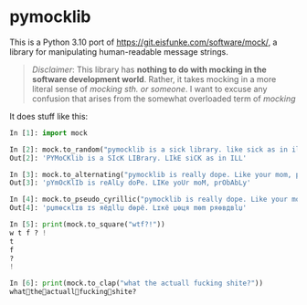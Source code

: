 # pymocklib

This is a Python 3.10 port of <https://git.eisfunke.com/software/mock/>, a library for manipulating human-readable message strings.

> _Disclaimer_: This library has **nothing to do with mocking in the software development world**. Rather, it takes mocking
> in a more literal sense of _mocking sth. or someone_. I want to excuse any confusion that arises from the somewhat
> overloaded term of _mocking_

It does stuff like this:

```python
In [1]: import mock

In [2]: mock.to_random("pymocklib is a sick library. like sick as in ill")
Out[2]: 'PYMoCKlib is a SIcK LIBrary. LIkE siCK as in ILL'

In [3]: mock.to_alternating("pymocklib is really dope. Like your mom, probably")
Out[3]: 'pYmOcKlIb is reAlLy doPe. LIKe yoUr moM, prObAbLy'

In [4]: mock.to_pseudo_cyrillic("pymocklib is really dope. Like your mom probably")
Out[4]: 'pџmөcкlɪв ɪs яёдllџ dөpё. Lɪкё џөця mөm pяөвдвlџ'

In [5]: print(mock.to_square("wtf?!"))
w t f ? !
t
f
?
!

In [6]: print(mock.to_clap("what the actuall fucking shite?"))
what👏the👏actuall👏fucking👏shite?
```
